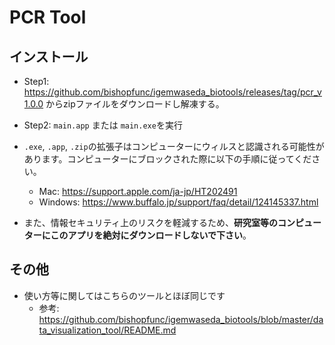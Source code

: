 # PCR Tool
## インストール
- Step1: https://github.com/bishopfunc/igemwaseda_biotools/releases/tag/pcr_v1.0.0 からzipファイルをダウンロードし解凍する。
- Step2: `main.app` または `main.exe`を実行

- `.exe`, `.app`, `.zip`の拡張子はコンピューターにウィルスと認識される可能性があります。コンピューターにブロックされた際に以下の手順に従ってください。
  - Mac: https://support.apple.com/ja-jp/HT202491
  - Windows: https://www.buffalo.jp/support/faq/detail/124145337.html
- また、情報セキュリティ上のリスクを軽減するため、**研究室等のコンピューターにこのアプリを絶対にダウンロードしないで下さい**。

## その他
- 使い方等に関してはこちらのツールとほぼ同じです
  - 参考: https://github.com/bishopfunc/igemwaseda_biotools/blob/master/data_visualization_tool/README.md
